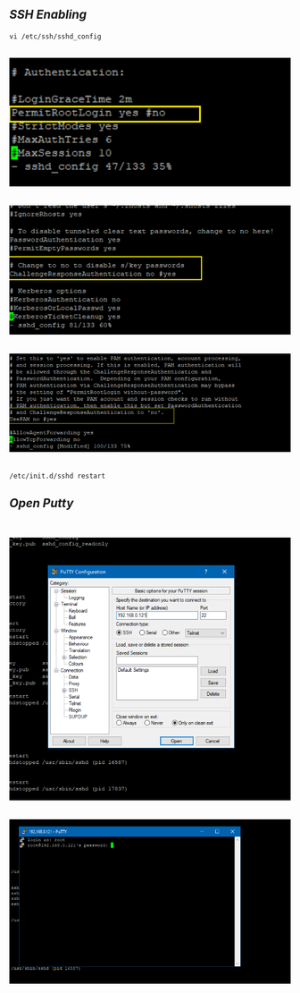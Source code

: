 ## _SSH Enabling_

```
vi /etc/ssh/sshd_config
```
<br>
<img src="https://github.com/Godson-Thomas/SSH-261/blob/master/root_login.png" width="550">  <br><br>

<img src="https://github.com/Godson-Thomas/SSH-261/blob/master/challenge_resp_auth.png" width="550">  <br><br>

<img src="https://github.com/Godson-Thomas/SSH-261/blob/master/pam.png" width="550">  <br><br>

```
/etc/init.d/sshd restart
```

## _Open Putty_

<br>

<img src="https://github.com/Godson-Thomas/SSH-261/blob/master/putty.png" width="550">  <br><br>

<img src="https://github.com/Godson-Thomas/SSH-261/blob/master/connect.png" width="550">  <br><br>
